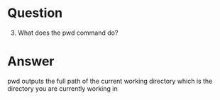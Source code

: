 # Question

3. What does the pwd command do?

# Answer

pwd outputs the full path of the current working directory which is the directory you are currently working in